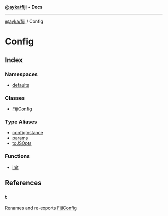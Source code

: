 [**@ayka/fiji**](../../README.md) • **Docs**

***

[@ayka/fiji](../../globals.md) / Config

# Config

## Index

### Namespaces

- [defaults](namespaces/defaults/README.md)

### Classes

- [FijiConfig](classes/FijiConfig.md)

### Type Aliases

- [configInstance](type-aliases/configInstance.md)
- [params](type-aliases/params.md)
- [toJSOpts](type-aliases/toJSOpts.md)

### Functions

- [init](functions/init.md)

## References

### t

Renames and re-exports [FijiConfig](classes/FijiConfig.md)

